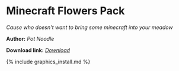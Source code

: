 # Minecraft Flowers Pack
*Cause who doesn't want to bring some minecraft into your meadow*

**Author:** *Pot Noodle*

**Download link:** *[Download](https://drive.google.com/file/d/1QxgPYpwkW4n8S9AxayUaIear7GYOE1Df/view?usp=sharing)*

{% include graphics_install.md %}
